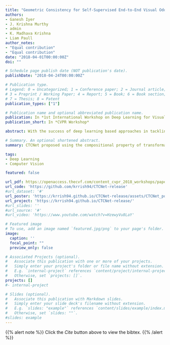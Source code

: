 ```yaml
---
title: "Geometric Consistency for Self-Supervised End-to-End Visual Odometry"
authors:
- Ganesh Iyer
- J. Krishna Murthy
- admin
- K. Madhava Krishna
- Liam Paull
author_notes:
- "Equal contribution"
- "Equal contribution"
date: "2018-04-01T00:00:00Z"
doi: ""

# Schedule page publish date (NOT publication's date).
publishDate: "2018-04-24T00:00:00Z"

# Publication type.
# Legend: 0 = Uncategorized; 1 = Conference paper; 2 = Journal article;
# 3 = Preprint / Working Paper; 4 = Report; 5 = Book; 6 = Book section;
# 7 = Thesis; 8 = Patent
publication_types: ["1"]

# Publication name and optional abbreviated publication name.
publication: In *1st International Workshop on Deep Learning for Visual SLAM, CVPR 2018*
publication_short: In *CVPR Workshop*

abstract: With the success of deep learning based approaches in tackling challenging problems in computer vision, a wide range of deep architectures have recently been proposed for the task of visual odometry (VO) estimation. Most of these proposed solutions rely on supervision, which requires the acquisition of precise ground-truth camera pose information, collected using expensive motion capture systems or high-precision IMU/GPS sensor rigs. In this work, we propose an unsupervised paradigm for deep visual odometry learning. We show that using a noisy teacher, which could be a standard VO pipeline, and by designing a loss term that enforces geometric consistency of the trajectory, we can train accurate deep models for VO that do not require ground-truth labels. We leverage geometry as a self-supervisory signal and propose “Composite Transformation Constraints (CTCs)”, that automatically generate supervisory signals for training and enforce geometric consistency in the VO estimate. We also present a method of characterizing the uncertainty in VO estimates thus obtained. To evaluate our VO pipeline, we present exhaustive ablation studies that demonstrate the efficacy of end-to-end, self-supervised methodologies to train deep models for monocular VO. We show that leveraging concepts from geometry and incorporating them into the training of a recurrent neural network results in performance competitive to supervised deep VO methods.

# Summary. An optional shortened abstract.
summary: CTCNet proposed using the compositional property of transformations to self-supervise learning of visual odometry from images.

tags:
- Deep Learning
- Computer Vision

featured: false

url_pdf: https://openaccess.thecvf.com/content_cvpr_2018_workshops/papers/w9/Iyer_Geometric_Consistency_for_CVPR_2018_paper.pdf
url_code: 'https://github.com/krrish94/CTCNet-release'
#url_dataset: '#'
url_poster: 'https://krrish94.github.io/CTCNet-release/assets/CTCNet_poster.pdf'
url_project: 'https://krrish94.github.io/CTCNet-release/'
#url_slides: ''
#url_source: '#'
#url_video: 'https://www.youtube.com/watch?v=HzewyVu8LaY'

# Featured image
# To use, add an image named `featured.jpg/png` to your page's folder. 
image:
  caption: ''
  focal_point: ""
  preview_only: false

# Associated Projects (optional).
#   Associate this publication with one or more of your projects.
#   Simply enter your project's folder or file name without extension.
#   E.g. `internal-project` references `content/project/internal-project/index.md`.
#   Otherwise, set `projects: []`.
projects: []
#- internal-project

# Slides (optional).
#   Associate this publication with Markdown slides.
#   Simply enter your slide deck's filename without extension.
#   E.g. `slides: "example"` references `content/slides/example/index.md`.
#   Otherwise, set `slides: ""`.
#slides: example
---
```


{{% alert note %}}
Click the *Cite* button above to view the bibtex.
{{% /alert %}}

